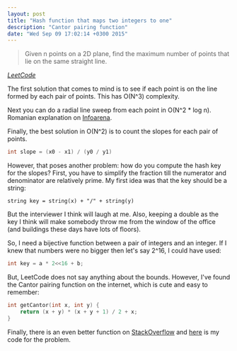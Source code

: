 ```yaml
---
layout: post
title: "Hash function that maps two integers to one"
description: "Cantor pairing function"
date: "Wed Sep 09 17:02:14 +0300 2015"
---
```


> Given n points on a 2D plane, find the maximum number of points that lie on
> the same straight line.

[_LeetCode_](https://leetcode.com/problems/max-points-on-a-line/)

The first solution that comes to mind is to see if each point is on the line
formed by each pair of points. This has O(N^3) complexity.

Next you can do a radial line sweep from each point in O(N^2 * log n). Romanian
explanation on [Infoarena][0].

Finally, the best solution in O(N^2) is to count the slopes for each pair of
points.

```c++
int slope = (x0 - x1) / (y0 / y1)
```

However, that poses another problem: how do you compute the hash key for the
slopes? First, you have to simplify the fraction till the numerator and
denominator are relatively prime. My first idea was that the key should be a
string:

```
string key = string(x) + "/" + string(y)
```

But the interviewer I think will laugh at me. Also, keeping a double as the key
I think will make somebody throw me from the window of the office (and buildings
these days have lots of floors).

So, I need a bijective function between a pair of integers and an integer. If I
knew that numbers were no bigger then let's say 2^16, I could have used:

```c++
int key = a * 2<<16 + b;
```

But, LeetCode does not say anything about the bounds. However, I've found the
Cantor pairing function on the internet, which is cute and easy to remember:

```c++
int getCantor(int x, int y) {
    return (x + y) * (x + y + 1) / 2 + x;
}
```

Finally, there is an even better function on [StackOverflow][1] and [here][2] is
my code for the problem.

[0]: http://www.infoarena.ro/algoritmi-de-baleiere#baleiere_radiala
[1]: http://stackoverflow.com/questions/919612/mapping-two-integers-to-one-in-a-unique-and-deterministic-way
[2]: https://github.com/palcu/Algorithm-Contest-Sources/blob/master/LeetCode/max-points-on-a-line.cpp
